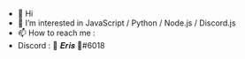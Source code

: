 - 👋 Hi
- 👀 I’m interested in JavaScript / Python / Node.js / Discord.js 
- 📫 How to reach me : 
- Discord : 🌹 𝑬𝒓𝒊𝒔 🌹#6018

<!---
nero-flc/nero-flc is a ✨ special ✨ repository because its `README.md` (this file) appears on your GitHub profile.
You can click the Preview link to take a look at your changes.
--->
